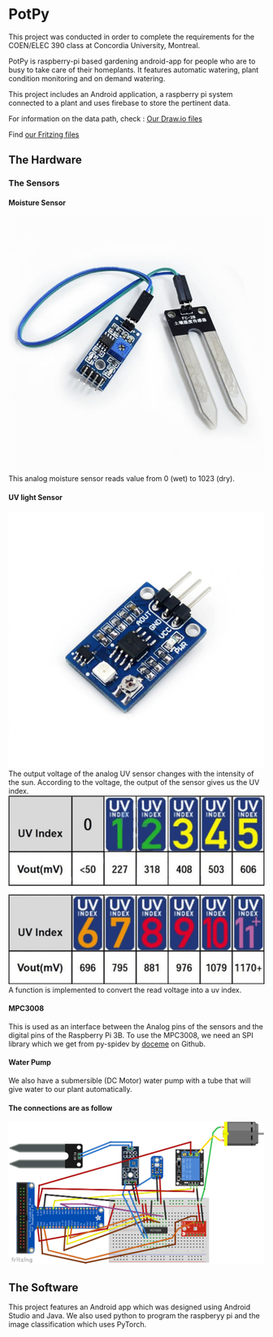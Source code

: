 # PotPy
This project was conducted in order to complete the requirements for the 
COEN/ELEC 390 class at Concordia University, Montreal. 

PotPy is raspberry-pi based  gardening android-app for people who are to busy
to take care of their homeplants. It features automatic watering, plant condition monitoring and 
on demand watering. 

This project includes an Android application, a raspberry pi system connected to a plant and uses firebase to 
store the pertinent data. 

For information on the data path, check : [Our Draw.io files](docs/architectures)

Find [our Fritzing files](docs/fritzing)

## The Hardware 
### The Sensors 
#### Moisture Sensor
![Image of Moisture Sensor](docs/images/moisture.jpg?raw=true)
This analog moisture sensor reads value from 0 (wet) to 1023 (dry).  
#### UV light Sensor
![Image of Light Sensor](docs/images/uvsensor.jpg?raw=true)
The output voltage of the analog UV sensor changes with the intensity of the sun. 
According to the voltage, the output of the sensor gives us the UV index. 
![UVindex](docs/images/UVindex.png?raw=true "UVindex")
A function is implemented to convert the read voltage into a uv index.
#### MPC3008 
This is used as an interface between the Analog pins of the sensors and the digital pins
of the Raspberry Pi 3B. To use the MPC3008, we need an SPI library which we get from py-spidev by [doceme](https://github.com/doceme/py-spidev) on Github.
#### Water Pump
We also have a submersible (DC Motor) water pump with a tube that will give water to our plant automatically. 

#### The connections are as follow
![Connections](docs/images/fritzingconnections.png)

## The Software 
This project features an Android app which was designed using Android Studio and Java. 
We also used python to program the raspberyy pi and the image classification which uses PyTorch. 